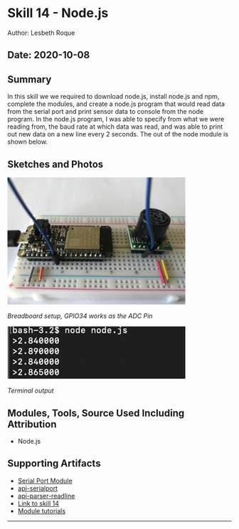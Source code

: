#  Skill 14 - Node.js

Author: Lesbeth Roque

Date: 2020-10-08
-----

## Summary
In this skill we we required to download node.js, install node.js and npm, complete the modules, and create a node.js program that would read data from the serial port and print sensor data to console from the node program. In the node.js program, I was able to specify from what we were reading from, the baud rate at which data was read, and was able to print out new data on a new line every 2 seconds. The out of the node module is shown below.

## Sketches and Photos
<p align="left">
<img src="https://github.com/lsroque/EC444-Repository/blob/master/skills/4.%20Connected%20Systems%20and%20Networking/16%20-%20NodeJS/images/16_Breadboard.jpg" width="400">
</p>
<p>
    <em>Breadboard setup, GPIO34 works as the ADC Pin</em>
</p>

<p align="left">
<img src="https://github.com/lsroque/EC444-Repository/blob/master/skills/4.%20Connected%20Systems%20and%20Networking/16%20-%20NodeJS/images/16_Terminal.jpg" alt="Terminal" width="400">
</p>
<p>
    <em>Terminal output</em>
</p>

## Modules, Tools, Source Used Including Attribution
- Node.js

## Supporting Artifacts
- [Serial Port Module](https://www.npmjs.com/package/serialport)
- [api-serialport](https://github.com/serialport/website/blob/master/docs/api-serialport.md)
- [api-parser-readline](https://serialport.io/docs/api-parser-readline)
- [Link to skill 14](https://github.com/BU-EC444/Roque-Lesbeth/tree/master/skills/cluster-2/14/code)
- [Module tutorials](www.w3schools.com)

-----
